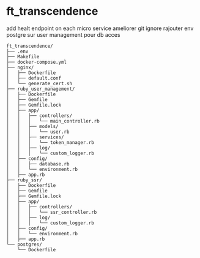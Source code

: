 # ft_transcendence

add healt endpoint on each micro service
ameliorer git ignore
rajouter env postgre sur user management pour db acces

```
ft_transcendence/
├── .env
├── Makefile
├── docker-compose.yml
├── nginx/
│   ├── Dockerfile
│   ├── default.conf
│   └── generate_cert.sh
├── ruby_user_management/
│   ├── Dockerfile
│   ├── Gemfile
│   ├── Gemfile.lock
│   ├── app/
│   │   ├── controllers/
│   │   │   └── main_controller.rb
│   │   ├── models/
│   │   │   └── user.rb
│   │   ├── services/
│   │   │   └── token_manager.rb
│   │   ├── log/
│   │   │   └── custom_logger.rb
│   ├── config/
│   │   ├── database.rb
│   │   └── environment.rb
│   ├── app.rb
├── ruby_ssr/
│   ├── Dockerfile
│   ├── Gemfile
│   ├── Gemfile.lock
│   ├── app/
│   │   ├── controllers/
│   │   │   └── ssr_controller.rb
│   │   ├── log/
│   │   │   └── custom_logger.rb
│   ├── config/
│   │   └── environment.rb
│   ├── app.rb
└── postgres/
    └── Dockerfile
```

